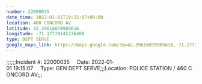 ```yaml
---
number: 22000035
date_time: 2022-01-01T19:15:07+00:00
location: 460 CONCORD AV
latitude: 42.39616070985616
longitude: -71.17770145236408
type: DEPT SERVE
google_maps_link: https://maps.google.com/?q=42.39616070985616,-71.17770145236408
---
```


;;;;;;Incident #: 22000035     Date: 2022‐01‐01 19:15:07     Type: GEN DEPT SERVE;;;Location: POLICE STATION / 460 CONCORD AV;;;
